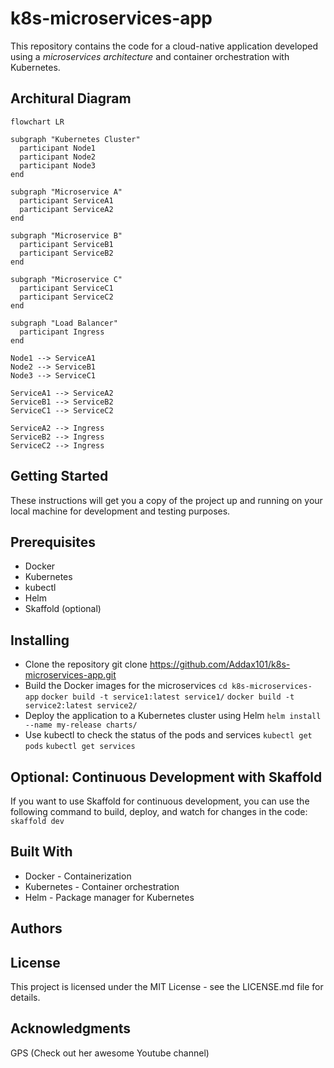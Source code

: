 # k8s-microservices-app
This repository contains the code for a cloud-native application developed using a *microservices architecture* and container orchestration with Kubernetes.

## Architural Diagram 
```mermaidjs
flowchart LR

subgraph "Kubernetes Cluster"
  participant Node1
  participant Node2
  participant Node3
end

subgraph "Microservice A"
  participant ServiceA1
  participant ServiceA2
end

subgraph "Microservice B"
  participant ServiceB1
  participant ServiceB2
end

subgraph "Microservice C"
  participant ServiceC1
  participant ServiceC2
end

subgraph "Load Balancer"
  participant Ingress
end

Node1 --> ServiceA1
Node2 --> ServiceB1
Node3 --> ServiceC1

ServiceA1 --> ServiceA2
ServiceB1 --> ServiceB2
ServiceC1 --> ServiceC2

ServiceA2 --> Ingress
ServiceB2 --> Ingress
ServiceC2 --> Ingress
```



## Getting Started
These instructions will get you a copy of the project up and running on your local machine for development and testing purposes.

## Prerequisites
* Docker
* Kubernetes
* kubectl
* Helm
* Skaffold (optional)
## Installing
* Clone the repository git clone https://github.com/Addax101/k8s-microservices-app.git
* Build the Docker images for the microservices
`cd k8s-microservices-app`
`docker build -t service1:latest service1/`
`docker build -t service2:latest service2/`
* Deploy the application to a Kubernetes cluster using Helm `helm install --name my-release charts/`
* Use kubectl to check the status of the pods and services
`kubectl get pods`
`kubectl get services`
## Optional: Continuous Development with Skaffold
If you want to use Skaffold for continuous development, you can use the following command to build, deploy, and watch for changes in the code: `skaffold dev`
## Built With
* Docker - Containerization
* Kubernetes - Container orchestration
* Helm - Package manager for Kubernetes
## Authors

## License
This project is licensed under the MIT License - see the LICENSE.md file for details.

## Acknowledgments
GPS (Check out her awesome Youtube channel)
